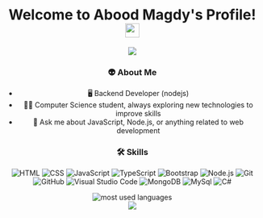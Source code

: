 <h1 align="center">Welcome to Abood Magdy's Profile! <img src="https://media.giphy.com/media/hvRJCLFzcasrR4ia7z/giphy.gif" width="28"></h1>

<p align="center">
  <a href="https://github.com/DenverCoder1/readme-typing-svg">
    <img src="https://readme-typing-svg.herokuapp.com/?lines=BackEnd%20Developer;Always%20Learn%20New%20Things&font=Fira%20Code&center=true&width=440&height=45&color=blue&vCenter=true&size=22">
  </a>
</p>

<div align="center">
  
  ### 👽 About Me
  - 🖥️ Backend  Developer (nodejs)
  - 👨‍💻 Computer Science student, always exploring new technologies to improve skills
  - 💬 Ask me about JavaScript, Node.js, or anything related to web development
  
  ### 🛠️ Skills
  ![HTML](https://img.shields.io/badge/-HTML-05122A?style=flat&logo=HTML5)
  ![CSS](https://img.shields.io/badge/-CSS-05122A?style=flat&logo=CSS3&logoColor=1572B6)
  ![JavaScript](https://img.shields.io/badge/-JavaScript-05122A?style=flat&logo=javascript)
  ![TypeScript](https://img.shields.io/badge/-TypeScript-05122A?style=flat&logo=typescript)
  ![Bootstrap](https://img.shields.io/badge/-Bootstrap-05122A?style=flat&logo=bootstrap&logoColor=563D7C)
  ![Node.js](https://img.shields.io/badge/-Node.js-05122A?style=flat&logo=node.js&logoColor=339933)
  ![Git](https://img.shields.io/badge/-Git-05122A?style=flat&logo=git)
  ![GitHub](https://img.shields.io/badge/-GitHub-05122A?style=flat&logo=github)
  ![Visual Studio Code](https://img.shields.io/badge/-Visual%20Studio%20Code-05122A?style=flat&logo=visual-studio-code&logoColor=007ACC)
  ![MongoDB](https://img.shields.io/badge/-MongoDB-05122A?style=flat&logo=MongoDB)
  ![MySql](https://img.shields.io/badge/-MySQL-05122A?style=flat&logo=MySql)
  ![C#](https://img.shields.io/badge/-cSharp-05122A?style=flat&logo=cSharp)
  
</div>

<div align="center">
  <img src="https://github-readme-stats.vercel.app/api/top-langs?username=aboodmagdy1&show_icons=true&locale=en&layout=compact&theme=radical" alt="most used languages" />
</div>

<div align="center">
  <a href="https://komarev.com/ghpvc/?username=aboodmagdy1&style=for-the-badge">
    <img src="https://komarev.com/ghpvc/?username=aboodmagdy1&style=for-the-badge">
  </a>
</div>
